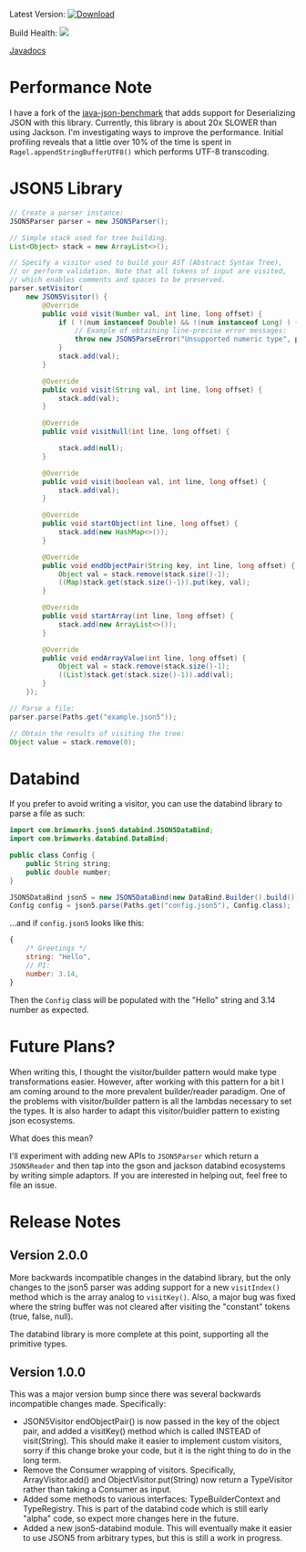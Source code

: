 Latest Version: [ ![Download](https://api.bintray.com/packages/brimworks/json5.java/json5.java/images/download.svg?version=latest) ](https://bintray.com/brimworks/json5.java/json5.java/2.0.0/link)

Build Health: [![](https://jitci.com/gh/brimworks/json5.java/svg)](https://jitci.com/gh/brimworks/json5.java)

[Javadocs](https://www.javadoc.io/doc/com.brimworks/json5)

# Performance Note

I have a fork of the [java-json-benchmark](https://github.com/brimworks/java-json-benchmark) that adds support for Deserializing JSON with this library. Currently, this library is about 20x SLOWER than using Jackson. I'm investigating ways to improve the performance. Initial profiling reveals that a little over 10% of the time is spent in `Ragel.appendStringBufferUTF8()` which performs UTF-8 transcoding.

# JSON5 Library

```java
// Create a parser instance:
JSON5Parser parser = new JSON5Parser();

// Simple stack used for tree building.
List<Object> stack = new ArrayList<>();

// Specify a visitor used to build your AST (Abstract Syntax Tree),
// or perform validation. Note that all tokens of input are visited,
// which enables comments and spaces to be preserved.
parser.setVisitor(
    new JSON5Visitor() {
        @Override
        public void visit(Number val, int line, long offset) {
            if ( !(num instanceof Double) && !(num instanceof Long) ) {
                // Example of obtaining line-precise error messages:
                throw new JSON5ParseError("Unsupported numeric type", parser.getLocation(line, offset));
            }
            stack.add(val);
        }

        @Override
        public void visit(String val, int line, long offset) {
            stack.add(val);
        }

        @Override
        public void visitNull(int line, long offset) {

            stack.add(null);
        }

        @Override
        public void visit(boolean val, int line, long offset) {
            stack.add(val);
        }

        @Override
        public void startObject(int line, long offset) {
            stack.add(new HashMap<>());
        }

        @Override
        public void endObjectPair(String key, int line, long offset) {
            Object val = stack.remove(stack.size()-1);
            ((Map)stack.get(stack.size()-1)).put(key, val);
        }

        @Override
        public void startArray(int line, long offset) {
            stack.add(new ArrayList<>());
        }

        @Override
        public void endArrayValue(int line, long offset) {
            Object val = stack.remove(stack.size()-1);
            ((List)stack.get(stack.size()-1)).add(val);
        }
    });

// Parse a file:
parser.parse(Paths.get("example.json5"));

// Obtain the results of visiting the tree:
Object value = stack.remove(0);

```

# Databind

If you prefer to avoid writing a visitor, you can use the databind library to parse a file as such:

```java
import com.brimworks.json5.databind.JSON5DataBind;
import com.brimworks.databind.DataBind;

public class Config {
    public String string;
    public double number;
}

JSON5DataBind json5 = new JSON5DataBind(new DataBind.Builder().build());
Config config = json5.parse(Paths.get("config.json5"), Config.class);
```

...and if `config.json5` looks like this:

```javascript
{
    /* Greetings */
    string: "Hello",
    // PI:
    number: 3.14,
}
```

Then the `Config` class will be populated with the "Hello" string and 3.14 number as expected.

# Future Plans?

When writing this, I thought the visitor/builder pattern would make type transformations easier. However,
after working with this pattern for a bit I am coming around to the more prevalent builder/reader paradigm.
One of the problems with visitor/builder pattern is all the lambdas necessary to set the types. It is also
harder to adapt this visitor/buidler pattern to existing json ecosystems.

What does this mean?

I'll experiment with adding new APIs to `JSON5Parser` which return a `JSON5Reader` and then tap into
the gson and jackson databind ecosystems by writing simple adaptors. If you are interested in helping out,
feel free to file an issue.

# Release Notes

## Version 2.0.0

More backwards incompatible changes in the databind library, but the only changes to the json5 parser was adding support for a new `visitIndex()` method which is the array analog to `visitKey()`. Also, a major bug was fixed where the string buffer was not cleared after visiting the "constant" tokens (true, false, null).

The databind library is more complete at this point, supporting all the primitive types.

## Version 1.0.0

This was a major version bump since there was several backwards incompatible changes made. Specifically:

- JSON5Visitor endObjectPair() is now passed in the key of the object pair, and added a visitKey() method which is called INSTEAD of visit(String). This should make it easier to implement custom visitors, sorry if this change broke your code, but it is the right thing to do in the long term.
- Remove the Consumer wrapping of visitors. Specifically, ArrayVisitor.add() and ObjectVisitor.put(String) now return a TypeVisitor rather than taking a Consumer<TypeVisitor> as input.
- Added some methods to various interfaces: TypeBuilderContext and TypeRegistry. This is part of the databind code which is still early "alpha" code, so expect more changes here in the future.
- Added a new json5-databind module. This will eventually make it easier to use JSON5 from arbitrary types, but this is still a work in progress.
